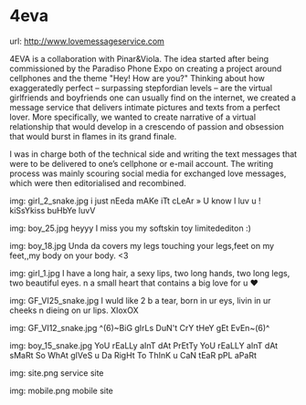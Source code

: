 # 4eva

url: http://www.lovemessageservice.com

4EVA is a collaboration with Pinar&Viola. The idea started after being commissioned by the Paradiso Phone Expo on creating a project around cellphones and the theme "Hey! How are you?" Thinking about how exaggeratedly perfect – surpassing stepfordian levels – are the virtual girlfriends and boyfriends one can usually find on the internet, we created a message service that delivers intimate pictures and texts from a perfect lover. More specifically, we wanted to create  narrative of a virtual relationship that would develop in a crescendo of passion and obsession that would burst in flames in its grand finale. 

I was in charge both of the technical side and writing the text messages that were to be delivered to one’s cellphone or e-mail account. The writing process was mainly scouring social media for exchanged love messages, which were then editorialised and recombined.


img: girl_2_snake.jpg
i just nEeda mAKe iTt cLeAr » U know l luv u ! kiSsYkiss buHbYe luvV

img: boy_25.jpg
heyyy I miss you my softskin toy limitedediton :)

img: boy_18.jpg
Unda da covers my legs touching your legs,feet on my feet,,my body on your body. <3

img: girl_1.jpg
I have a long hair, a sexy lips, two long hands, two long legs, two beautiful eyes. n a small heart that contains a big love for u ♥

img: GF_VI25_snake.jpg
I wuld like 2 b a tear, born in ur eys, livin in ur cheeks n dieing on ur lips. XIoxOX

img: GF_VI12_snake.jpg
^(6)~BiG gIrLs DuN't CrY tHeY gEt EvEn~(6)^

img: boy_15_snake.jpg
YoU rEaLLy aInT dAt PrEtTy
YoU rEaLLY aInT dAt sMaRt
So WhAt gIVeS u Da RigHt
To ThInK u CaN tEaR pPL aPaRt

img: site.png
service site

img: mobile.png
mobile site